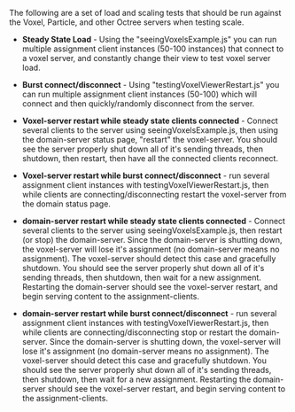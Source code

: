 The following are a set of load and scaling tests that should be run against the Voxel, Particle, and other Octree servers when testing scale.

* **Steady State Load** - Using the "seeingVoxelsExample.js" you can run multiple assignment client instances (50-100 instances) that connect to a voxel server, and constantly change their view to test voxel server load.

* **Burst connect/disconnect** - Using "testingVoxelViewerRestart.js" you can run multiple assignment client instances (50-100) which will connect and then quickly/randomly disconnect from the server.

* **Voxel-server restart while steady state clients connected** - Connect several clients to the server using seeingVoxelsExample.js, then using the domain-server status page, "restart" the voxel-server. You should see the server properly shut down all of it's sending threads, then shutdown, then restart, then have all the connected clients reconnect.

* **Voxel-server restart while burst connect/disconnect** - run several assignment client instances with testingVoxelViewerRestart.js, then while clients are connecting/disconnecting restart the voxel-server from the domain status page.

* **domain-server restart while steady state clients connected** - Connect several clients to the server using seeingVoxelsExample.js, then restart (or stop) the domain-server. Since the domain-server is shutting down, the voxel-server will lose it's assignment (no domain-server means no assignment). The voxel-server should detect this case and gracefully shutdown. You should see the server properly shut down all of it's sending threads, then shutdown, then wait for a new assignment. Restarting the domain-server should see the voxel-server restart, and begin serving content to the assignment-clients.

* **domain-server restart while burst connect/disconnect** - run several assignment client instances with testingVoxelViewerRestart.js, then while clients are connecting/disconnecting stop or restart the domain-server. Since the domain-server is shutting down, the voxel-server will lose it's assignment (no domain-server means no assignment). The voxel-server should detect this case and gracefully shutdown. You should see the server properly shut down all of it's sending threads, then shutdown, then wait for a new assignment. Restarting the domain-server should see the voxel-server restart, and begin serving content to the assignment-clients.

